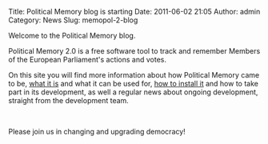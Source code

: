Title: Political Memory blog is starting
Date: 2011-06-02 21:05
Author: admin
Category: News
Slug: memopol-2-blog

Welcome to the Political Memory blog.

Political Memory 2.0 is a free software tool to track and remember
Members of the European Parliament's actions and votes.

On this site you will find more information about how Political Memory
came to be, [what it
is](http://www.memopol.org/what-is-political-memory/ "What is Political Memory?")
and what it can be used for, [how to install
it](http://www.memopol.org/download-and-install-instructions/ "Download & Install instructions")
and how to take part in its development, as well a regular news about
ongoing development, straight from the development team.

 

Please join us in changing and upgrading democracy!

 
